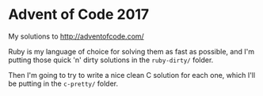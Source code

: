 # Advent of Code 2017

My solutions to http://adventofcode.com/

Ruby is my language of choice for solving them as fast as possible, and I'm
putting those quick 'n' dirty solutions in the `ruby-dirty/` folder.

Then I'm going to try to write a nice clean C solution for each one, which I'll
be putting in the `c-pretty/` folder.

